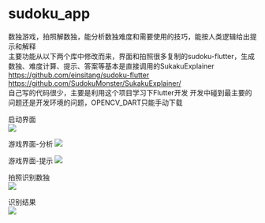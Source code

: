 # sudoku_app
数独游戏，拍照解数独，能分析数独难度和需要使用的技巧，能按人类逻辑给出提示和解释  
主要功能从以下两个库中修改而来，界面和拍照很多复制的sudoku-flutter，生成数独、难度计算、提示、答案等基本是直接调用的SukakuExplainer  
https://github.com/einsitang/sudoku-flutter  
https://github.com/SudokuMonster/SukakuExplainer/  
自己写的代码很少，主要是利用这个项目学习下Flutter开发
开发中碰到最主要的问题还是开发环境的问题，OPENCV_DART只能手动下载  

启动界面  
![](/doc/01.png)

游戏界面-分析
![](/doc/02.png)

游戏界面-提示
![](/doc/03.png)

拍照识别数独  
![](/doc/04.png)

识别结果  
![](/doc/05.png)